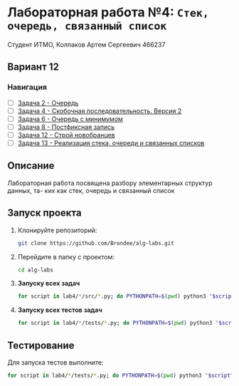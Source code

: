 # Лабораторная работа №4: `Стек, очередь, связанный список`

Студент ИТМО, Колпаков Артем Сергеевич 466237

## Вариант 12

### Навигация

- [ ] [Задача 2 - Очередь ](task2/)
- [ ] [Задача 4 - Скобочная последовательность. Версия 2 ](task4/)
- [ ] [Задача 6 - Очередь с минимумом ](task6/)
- [ ] [Задача 8 - Постфиксная запись ](task8/)
- [ ] [Задача 12 - Строй новобранцев ](task12/)
- [ ] [Задача 13 - Реализация стека, очереди и связанных списков ](task13/)

## Описание

Лабораторная работа посвящена разбору элементарных структур данных, та-
ких как стек, очередь и связанный список

## Запуск проекта

1. Клонируйте репозиторий:
   ```bash
   git clone https://github.com/Brondee/alg-labs.git
   ```
2. Перейдите в папку с проектом:
   ```bash
   cd alg-labs
   ```
3. **Запуску всех задач**

   ```bash
   for script in lab4/*/src/*.py; do PYTHONPATH=$(pwd) python3 "$script"; done

   ```

4. **Запуску всех тестов задач**

   ```bash
   for script in lab4/*/tests/*.py; do PYTHONPATH=$(pwd) python3 "$script"; done

   ```

## Тестирование

Для запуска тестов выполните:

```bash
for script in lab4/*/tests/*.py; do PYTHONPATH=$(pwd) python3 "$script"; done

```
